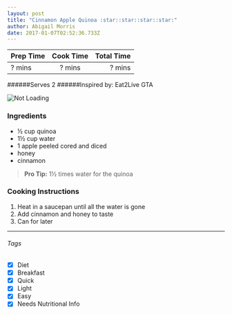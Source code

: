 ```yaml
---
layout: post
title: "Cinnamon Apple Quinoa :star::star::star::star:"
author: Abigail Morris
date: 2017-01-07T02:52:36.733Z
---
```


| Prep Time  | Cook Time    | Total Time  |
| ---------- |:------------:| -----------:|
| ? mins    | ? mins      | ? mins     |


######Serves 2
######Inspired by: Eat2Live GTA

![Not Loading](http://i.imgur.com/r0drQ67l.png)

### Ingredients

* ½ cup quinoa
* 1½ cup water
* 1 apple peeled cored and diced
* honey
* cinnamon

> **Pro Tip:** 1½ times water for the quinoa

### Cooking Instructions

1. Heat in a saucepan until all the water is gone
2. Add cinnamon and honey to taste
3. Can for later

---

###### Tags
- [x] Diet
- [x] Breakfast
- [x] Quick
- [x] Light
- [x] Easy
- [x] Needs Nutritional Info
